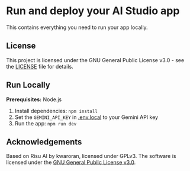 
# Run and deploy your AI Studio app

This contains everything you need to run your app locally.

## License

This project is licensed under the GNU General Public License v3.0 - see the [LICENSE](LICENSE) file for details.

## Run Locally

**Prerequisites:**  Node.js


1. Install dependencies:
   `npm install`
2. Set the `GEMINI_API_KEY` in [.env.local](.env.local) to your Gemini API key
3. Run the app:
   `npm run dev`

## Acknowledgements

Based on Risu AI by kwaroran, licensed under GPLv3.
The software is licensed under the [GNU General Public License v3.0](conf/license/GNU%20General%20Public%20License%20v3.0).
